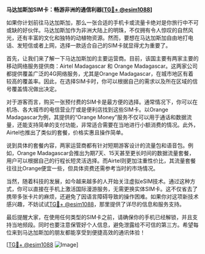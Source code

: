 **马达加斯加SIM卡：畅游非洲的通信利器[[TG💪+ @esim1088](https://t.me/s/esim1088)]**

如果你计划前往马达加斯加，那么一张合适的手机卡或流量卡绝对是你旅行中不可或缺的好伙伴。马达加斯加作为非洲大陆上的明珠，不仅拥有令人惊叹的自然风光，还有丰富的文化和独特的动植物资源。然而，要想在马达加斯加自由地打电话、发短信或者上网，选择一款适合自己的SIM卡就显得尤为重要了。

首先，让我们来了解一下马达加斯加的主要运营商。目前，该国主要有两家主要的移动网络服务提供商：Airtel Madagascar 和 Orange Madagascar。这两家公司都提供覆盖广泛的4G网络服务，尤其是Orange Madagascar，在城市地区有着较高的覆盖率。因此，在选择SIM卡时，你可以根据自己的需求以及所在区域的信号覆盖情况做出决定。

对于游客而言，购买一张预付费的SIM卡是最方便的选择。通常情况下，你可以在机场、各大城市的电信营业厅或是便利店找到这些SIM卡。以Orange Madagascar为例，其提供的“Orange Money”服务不仅可以用于通话和数据流量，还能支持简单的支付功能，非常适合需要在当地进行小额消费的情况。此外，Airtel也推出了类似的套餐，价格实惠且操作简单。

说到具体的套餐内容，两家运营商都有针对短期游客设计的流量包和语音包。例如，Orange Madagascar会推出为期7天、15天甚至更长时间的数据流量套餐，用户可以根据自己的行程长短灵活选择。而Airtel则更加注重性价比，其流量套餐往往比Orange便宜一些，但具体资费还需参考当时的市场情况。

当然，随着科技的发展，如今越来越多的人开始关注虚拟eSIM技术。通过这种方式，你可以直接在手机上激活国际漫游服务，无需更换实体SIM卡。这不仅省去了携带多张卡片的麻烦，还避免了因语言障碍导致的操作困难。如果你对这项新技术感兴趣，不妨试试[TG💪+ @esim1088](https://t.me/s/esim1088)，那里提供了详尽的信息和服务支持。

最后提醒大家，在使用任何类型的SIM卡之前，请确保你的手机已经解锁，并且支持当地频段。同时也要注意保管好个人信息，避免泄露给不可信的第三方。希望每位来到马达加斯加的朋友都能享受到便捷高效的通讯体验！

[[TG💪+ @esim1088](https://t.me/s/esim1088) ![Image](https://i.postimg.cc/4NQfJmqS/Snipaste-2025-05-13-00-14-12.png)]